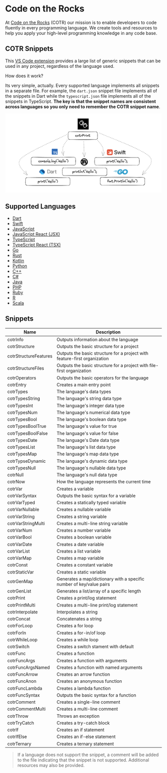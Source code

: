 # Code on the Rocks

At [Code on the Rocks](https://codeontherocks.dev/) (COTR) our mission is to enable developers to code fluently in every programming language. We create tools and resources to help you apply your high-level programming knowledge in any code base.

## COTR Snippets

This [VS Code extension](https://marketplace.visualstudio.com/items?itemName=CodeontheRocks.cotr-snippets) provides a large list of generic snippets that can be used in any project, regardless of the language used.

How does it work?

Its very simple, actually. Every supported language implements all snippets in a separate file. For example, the `dart.json` snippet file implements all of the snippets in Dart while the `typescript.json` file implements all of the snippets in TypeScript. **The key is that the snippet names are consistent across languages so you only need to remember the COTR snippet name**.

![COTR Snippets](./cotr_snippts.png)

## Supported Languages

- [Dart](https://dart.dev/)
- [Swift](https://www.swift.org/)
- [JavaScript](https://www.javascript.com/)
- [JavaScript React (JSX)](https://react.dev/)
- [TypeScript](https://www.typescriptlang.org/)
- [TypeScript React (TSX)](https://react.dev/learn/typescript)
- [Go](https://go.dev/)
- [Rust](https://www.rust-lang.org/)
- [Kotlin](https://kotlinlang.org/)
- [Python](https://www.python.org/)
- [C++](https://cplusplus.com/)
- [C#](https://dotnet.microsoft.com/en-us/languages/csharp)
- [Java](https://docs.oracle.com/javase/8/docs/technotes/guides/language/index.html)
- [PHP](https://www.php.net/)
- [Ruby](https://www.ruby-lang.org/en/)
- [R](https://www.r-project.org/)
- [Scala](https://www.scala-lang.org/)

## Snippets

| Name               | Description                                                          |
| ------------------ | -------------------------------------------------------------------- |
| cotrInfo           | Outputs information about the language                               |
| cotrStructure      | Outputs the basic structure for a project                            |
| cotrStructureFeatures | Outputs the basic structure for a project with feature-first organization          |
| cotrStructureFiles | Outputs the basic structure for a project with file-first organization     |
| cotrOperators      | Outputs the basic operators for the language                         |
| cotrEntry          | Creates a main entry point                                           |
| cotrTypes          | The language's data types                                            |
| cotrTypesString    | The language's string data type                                      |
| cotrTypesInt       | The language's integer data type                                     |
| cotrTypesNum       | The language's numerical data type                                   |
| cotrTypesBool      | The language's boolean data type                                     |
| cotrTypesBoolTrue  | The language's value for true                                        |
| cotrTypesBoolFalse | The language's value for false                                       |
| cotrTypesDate      | The language's Date data type                                        |
| cotrTypesList      | The language's list data type                                        |
| cotrTypesMap       | The language's map data type                                         |
| cotrTypseDynamic   | The language's dynamic data type                                     |
| cotrTypesNull      | The language's nullable data type                                    |
| cotrNull           | The language's null data type                                        |
| cotrNow            | How the language represents the current time                         |
| cotrVar            | Creates a variable                                                   |
| cotrVarSyntax      | Outputs the basic syntax for a variable                              |
| cotrVarTyped       | Creates a statically typed variable                                  |
| cotrVarNullable    | Creates a nullable variable                                          |
| cotrVarString      | Creates a string variable                                            |
| cotrVarStringMulti | Creates a multi-line string variable                                 |
| cotrVarNum         | Creates a number variable                                            |
| cotrVarBool        | Creates a boolean variable                                           |
| cotrVarDate        | Creates a date variable                                              |
| cotrVarList        | Creates a list variable                                              |
| cotrVarMap         | Creates a map variable                                               |
| cotrConst          | Creates a constant variable                                          |
| cotrStaticVar      | Creates a static variable                                            |
| cotrGenMap         | Generates a map/dictionary with a specific number of key/value pairs |
| cotrGenList        | Generates a list/array of a specific length                          |
| cotrPrint          | Creates a print/log statement                                        |
| cotrPrintMulti     | Creates a multi-line print/log statement                             |
| cotrInterpolate    | Interpolates a string                                                |
| cotrConcat         | Concatenates a string                                                |
| cotrForLoop        | Creates a for loop                                                   |
| cotrForIn          | Creates a for-in/of loop                                             |
| cotrWhileLoop      | Creates a while loop                                                 |
| cotrSwitch         | Creates a switch stament with default                                |
| cotrFunc           | Creates a function                                                   |
| cotrFuncArgs       | Creates a function with arguments                                    |
| cotrFuncArgsNamed  | Creates a function with named arguments                              |
| cotrFuncArrow      | Creates an arrow function                                            |
| cotrFuncAnon       | Creates an anonymous function                                        |
| cotrFuncLambda     | Creates a lambda function                                            |
| cotrFuncSyntax     | Outputs the basic syntax for a function                              |
| cotrComment        | Creates a single-line comment                                        |
| cotrCommentMulti   | Creates a multi-line comment                                         |
| cotrThrow          | Throws an exception                                                  |
| cotrTryCatch       | Creates a try-catch block                                            |
| cotrIf             | Creates an if statement                                              |
| cotrIfElse         | Creates an if-else statement                                         |
| cotrTernary        | Creates a ternary statement                                          |

> If a language does not support the snippet, a comment will be added to the file indicating that the snippet is not supported. Additional resources may also be provided.
